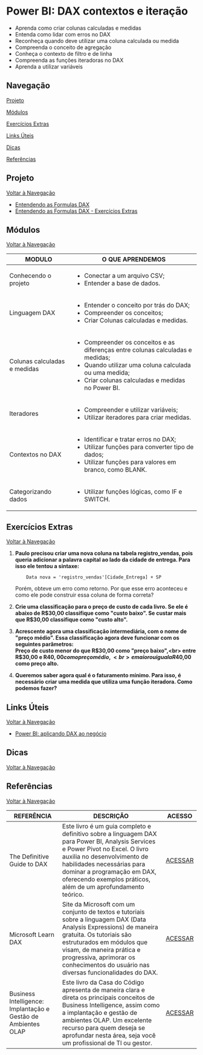 # Power BI: DAX contextos e iteração

- Aprenda como criar colunas calculadas e medidas
- Entenda como lidar com erros no DAX
- Reconheça quando deve utilizar uma coluna calculada ou medida
- Compreenda o conceito de agregação
- Conheça o contexto de filtro e de linha
- Compreenda as funções iteradoras no DAX
- Aprenda a utilizar variáveis

## Navegação

[Projeto](#projeto)

[Módulos](#módulos)

[Exercícios Extras](#exercícios-extras)

[Links Úteis](#links-úteis)

[Dicas](#dicas)

[Referências](#referências)

## Projeto

[Voltar à Navegação](#navegação)

- [Entendendo as Formulas DAX]()
- [Entendendo as Formulas DAX - Exercícios Extras]()

## Módulos

[Voltar à Navegação](#navegação)

 MODULO | O QUE APRENDEMOS
------------|-----------
Conhecendo o projeto | <ul><li>Conectar a um arquivo CSV;</li><li>Entender a base de dados.</li></ul>
Linguagem DAX | <ul><li>Entender o conceito por trás do DAX;</li><li>Compreender os conceitos;</li><li>Criar Colunas calculadas e medidas.</li></ul>
Colunas calculadas e medidas | <ul><li>Compreender os conceitos e as diferenças entre colunas calculadas e medidas;</li><li>Quando utilizar uma coluna calculada ou uma medida;</li><li>Criar colunas calculadas e medidas no Power BI.</li></ul>
Iteradores | <ul><li>Compreender e utilizar variáveis;</li><li>Utilizar iteradores para criar medidas.</li></ul>
Contextos no DAX | <ul><li>Identificar e tratar erros no DAX;</li><li>Utilizar funções para converter tipo de dados;</li><li>Utilizar funções para valores em branco, como BLANK.</li></ul>
Categorizando dados | <ul><li>Utilizar funções lógicas, como IF e SWITCH.</li></ul>

## Exercícios Extras

[Voltar à Navegação](#navegação)

1. <strong>Paulo precisou criar uma nova coluna na tabela registro_vendas, pois queria adicionar a palavra capital ao lado da cidade de entrega. Para isso ele tentou a sintaxe:</strong><br>

    ```text
        Data nova = 'registro_vendas'[Cidade_Entrega] + SP
    ```

    Porém, obteve um erro como retorno. Por que esse erro aconteceu e como ele pode construir essa coluna de forma correta?

2. <strong>Crie uma classificação para o preço de custo de cada livro. Se ele é abaixo de R$30,00 classifique como "custo baixo". Se custar mais que R$30,00 classifique como "custo alto".</strong><br>

3. <strong>Acrescente agora uma classificação intermediária, com o nome de "preço médio". Essa classificação agora deve funcionar com os seguintes parâmetros:<br>
Preço de custo menor do que R$30,00 como "preço baixo",<br> entre R$30,00 e R$40,00 como preço médio,<br> e maior ou igual a R$40,00 como preço alto.</strong>

4. <strong>Queremos saber agora qual é o faturamento mínimo. Para isso, é necessário criar uma medida que utiliza uma função iteradora. Como podemos fazer?</strong>


## Links Úteis

[Voltar à Navegação](#navegação)

- [Power BI: aplicando DAX ao negócio](https://cursos.alura.com.br/course/power-bi-aplicando-dax-negocio)

## Dicas

[Voltar à Navegação](#navegação)

## Referências

[Voltar à Navegação](#navegação)

REFERÊNCIA | DESCRIÇÃO | ACESSO
------------|-----------|--------
The Definitive Guide to DAX|Este livro é um guia completo e definitivo sobre a linguagem DAX para Power BI, Analysis Services e Power Pivot no Excel. O livro auxilia no desenvolvimento de habilidades necessárias para dominar a programação em DAX, oferecendo exemplos práticos, além de um aprofundamento teórico.|[ACESSAR](https://www.google.com.br/books/edition/The_Definitive_Guide_to_DAX/ZvSfDwAAQBAJ?hl=pt-BR&gbpv=0)
Microsoft Learn DAX|Site da Microsoft com um conjunto de textos e tutoriais sobre a linguagem DAX (Data Analysis Expressions) de maneira gratuita. Os tutoriais são estruturados em módulos que visam, de maneira prática e progressiva, aprimorar os conhecimentos do usuário nas diversas funcionalidades do DAX.|[ACESSAR](https://learn.microsoft.com/pt-br/dax/)
Business Intelligence: Implantação e Gestão de Ambientes OLAP|Este livro da Casa do Código apresenta de maneira clara e direta os principais conceitos de Business Intelligence, assim como a implantação e gestão de ambientes OLAP. Um excelente recurso para quem deseja se aprofundar nesta área, seja você um profissional de TI ou gestor.|[ACESSAR](https://www.casadocodigo.com.br/products/livro-business-intelligence)